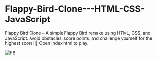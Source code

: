 # Flappy-Bird-Clone---HTML-CSS-JavaScript
Flappy Bird Clone – A simple Flappy Bird remake using HTML, CSS, and JavaScript. Avoid obstacles, score points, and challenge yourself for the highest score! 🚀 Open index.html to play.

![FB](https://github.com/user-attachments/assets/f5cc80a9-f208-4032-8664-a68f24bb13a3)
